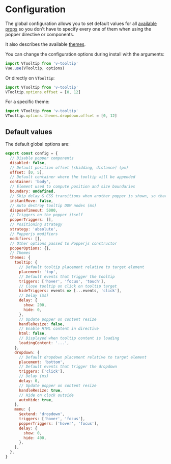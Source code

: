 # Configuration

The global configuration allows you to set default values for all [available props](../api/) so you don't have to specify every one of them when using the popper directive or components.

It also describes the available [themes](./themes.md).

You can change the configuration options during install with the arguments:

```javascript
import VTooltip from 'v-tooltip'
Vue.use(VTooltip, options)
```

Or directly on `VTooltip`:

```javascript
import VTooltip from 'v-tooltip'
VTooltip.options.offset = [0, 12]
```

For a specific theme:


```js
import VTooltip from 'v-tooltip'
VTooltip.options.themes.dropdown.offset = [0, 12]
```

## Default values

The default global options are:

```js
export const config = {
  // Disable popper components
  disabled: false,
  // Default position offset [skidding, distance] (px)
  offset: [0, 5],
  // Default container where the tooltip will be appended
  container: 'body',
  // Element used to compute position and size boundaries
  boundary: undefined,
  // Skip delay & CSS transitions when another popper is shown, so that the popper appear to instanly move to the new position.
  instantMove: false,
  // Auto destroy tooltip DOM nodes (ms)
  disposeTimeout: 5000,
  // Triggers on the popper itself
  popperTriggers: [],
  // Positioning strategy
  strategy: 'absolute',
  // Popperjs modifiers
  modifiers: [],
  // Other options passed to Popperjs constructor
  popperOptions: {},
  // Themes
  themes: {
    tooltip: {
      // Default tooltip placement relative to target element
      placement: 'top',
      // Default events that trigger the tooltip
      triggers: ['hover', 'focus', 'touch'],
      // Close tooltip on click on tooltip target
      hideTriggers: events => [...events, 'click'],
      // Delay (ms)
      delay: {
        show: 200,
        hide: 0,
      },
      // Update popper on content resize
      handleResize: false,
      // Enable HTML content in directive
      html: false,
      // Displayed when tooltip content is loading
      loadingContent: '...',
    },
    dropdown: {
      // Default dropdown placement relative to target element
      placement: 'bottom',
      // Default events that trigger the dropdown
      triggers: ['click'],
      // Delay (ms)
      delay: 0,
      // Update popper on content resize
      handleResize: true,
      // Hide on clock outside
      autoHide: true,
    },
    menu: {
      $extend: 'dropdown',
      triggers: ['hover', 'focus'],
      popperTriggers: ['hover', 'focus'],
      delay: {
        show: 0,
        hide: 400,
      },
    },
  },
}
```
